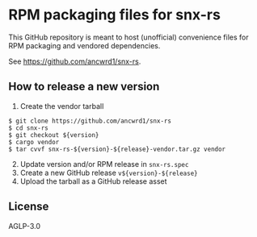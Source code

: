# RPM packaging files for snx-rs

This GitHub repository is meant to host (unofficial) convenience files for RPM
packaging and vendored dependencies.

See https://github.com/ancwrd1/snx-rs.

## How to release a new version

1. Create the vendor tarball

```
$ git clone https://github.com/ancwrd1/snx-rs
$ cd snx-rs
$ git checkout ${version}
$ cargo vendor
$ tar cvvf snx-rs-${version}-${release}-vendor.tar.gz vendor
```

2. Update version and/or RPM release in `snx-rs.spec`
3. Create a new GitHub release `v${version}-${release}`
4. Upload the tarball as a GitHub release asset

## License

AGLP-3.0
